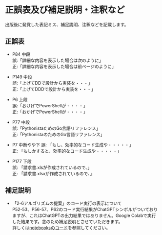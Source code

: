 # 正誤表及び補足説明・注釈など
出版後に発覚した表記ミス、補足説明、注釈などを記載します。

## 正誤表
- P84 中段  
誤:「詳細な内容を表示した場合は次のように」  
正:「詳細な内容を表示した場合は前ページのように」

- P149 中段  
誤:「上げてDDで設計から実装を・・・」  
正:「上げてDDDで設計から実装を・・・」
  
- P6 上段  
誤:「おけげでPowerShellが・・・・」  
正:「おかげでPowerShellが・・・・」
  
- P77 中段  
誤:「PythonistaためのGo言語リファレンス」  
正:「PythonistaのためのGo言語リファレンス」  

- P7 中断やや下
誤: 「もし、効率的なコード生成や・・・・・」  
正: 「もしかすると、効率的なコード生成や・・・・・」  
  
- P177 下段  
誤: 「請求書.xlsが作成されているので、」  
正: 「請求書.xlsxが作成されているので、」  


## 補足説明  
- 「2-6アルゴリズムの提案」のコード実行の表示について  
P52-53、P56-57、P62のコード実行結果がChatGPTシンボルがついておりますが、これはChatGPTの出力結果ではありません。Google Colabで実行した結果です。念のため補足説明とさせていただきます。  
詳しくは[notebooksのコード](./notebooks/2_6_algorithm_suggestion.ipynb)を参照してください。
